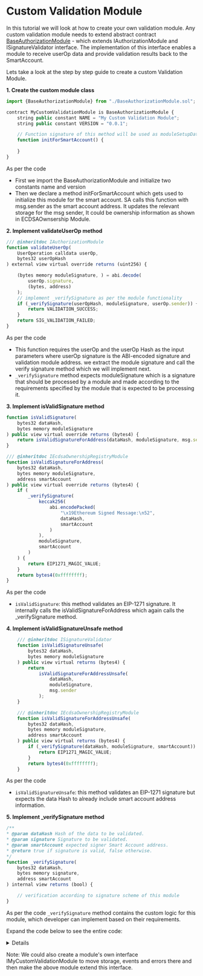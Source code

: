 # Custom Validation Module

In this tutorial we will look at how to create your own validation module. 
Any custom validation module needs to extend abstract contract [BaseAuthorizationModule](https://github.com/bcnmy/scw-contracts/blob/main/contracts/smart-account/modules/BaseAuthorizationModule.sol) - which extends IAuthorizationModule and ISignatureValidator interface.
The implementation of this interface enables a module to receive userOp data and provide validation results back to the SmartAccount. 

Lets take a look at the step by step guide to create a custom Validation Module.

**1. Create the custom module class**
```typescript
import {BaseAuthorizationModule} from "./BaseAuthorizationModule.sol";

contract MyCustomValidationModule is BaseAuthorizationModule {
    string public constant NAME = "My Custom Validation Module";
    string public constant VERSION = "0.0.1";

    // Function signature of this method will be used as moduleSetupData in Account Factory
    function initForSmartAccount() {
      
    }
}
```
As per the code
- First we import the BaseAuthorizationModule and initialize two constants name and version
- Then we declare a method initForSmartAccount which gets used to initialize this module for the smart account. SA calls this function with msg.sender as the smart account address. It updates the relevant storage for the msg sender, It could be ownership information as shown in ECDSAOwnsership Module.

**2. Implement validateUserOp method**
```typescript
/// @inheritdoc IAuthorizationModule
function validateUserOp(
    UserOperation calldata userOp,
    bytes32 userOpHash
) external view virtual override returns (uint256) {

    (bytes memory moduleSignature, ) = abi.decode(
        userOp.signature,
        (bytes, address)
    );
    // implement _verifySignature as per the module functionality
    if (_verifySignature(userOpHash, moduleSignature, userOp.sender)) {
        return VALIDATION_SUCCESS;
    }
    return SIG_VALIDATION_FAILED;
}
```
As per the code
- This function requires the userOp and the userOp Hash as the input parameters where userOp signature is the ABI-encoded signature and validation module address. we extract the module signature and call the verify signature method which we will implement next.
- `_verifySignature` method expects moduleSignature which is a signature that should be processed by a module and made according to the requirements specified by the module that is expected to be processing it.

**3. Implement isValidSignature method**
```typescript
function isValidSignature(
    bytes32 dataHash,
    bytes memory moduleSignature
) public view virtual override returns (bytes4) {
    return isValidSignatureForAddress(dataHash, moduleSignature, msg.sender);
}

/// @inheritdoc IEcdsaOwnershipRegistryModule
function isValidSignatureForAddress(
    bytes32 dataHash,
    bytes memory moduleSignature,
    address smartAccount
) public view virtual override returns (bytes4) {
    if (
        _verifySignature(
            keccak256(
                abi.encodePacked(
                    "\x19Ethereum Signed Message:\n52",
                    dataHash,
                    smartAccount
                )
            ),
            moduleSignature,
            smartAccount
        )
    ) {
        return EIP1271_MAGIC_VALUE;
    }
    return bytes4(0xffffffff);
}
```
As per the code 
- `isValidSignature`: this method validates an EIP-1271 signature. It internally calls the isValidSignatureForAddress which again calls the _verifySignature method.

**4. Implement isValidSignatureUnsafe method**
```typescript
    /// @inheritdoc ISignatureValidator
    function isValidSignatureUnsafe(
        bytes32 dataHash,
        bytes memory moduleSignature
    ) public view virtual returns (bytes4) {
        return
            isValidSignatureForAddressUnsafe(
                dataHash,
                moduleSignature,
                msg.sender
            );
    }

    /// @inheritdoc IEcdsaOwnershipRegistryModule
    function isValidSignatureForAddressUnsafe(
        bytes32 dataHash,
        bytes memory moduleSignature,
        address smartAccount
    ) public view virtual returns (bytes4) {
        if (_verifySignature(dataHash, moduleSignature, smartAccount)) {
            return EIP1271_MAGIC_VALUE;
        }
        return bytes4(0xffffffff);
    }
```
As per the code
- `isValidSignatureUnsafe`: this method validates an EIP-1271 signature but expects the data Hash to already include smart account address information.

**5. Implement _verifySignature method**
```typescript
/**
* @param dataHash Hash of the data to be validated.
* @param signature Signature to be validated.
* @param smartAccount expected signer Smart Account address.
* @return true if signature is valid, false otherwise.
*/
function _verifySignature(
    bytes32 dataHash,
    bytes memory signature,
    address smartAccount
) internal view returns (bool) {

    // verification according to signature scheme of this module
}
```
As per the code `_verifySignature` method contains the custom logic for this module, which developer can implement based on their requirements.

Expand the code below to see the entire code:
<details>

```javascript

import {BaseAuthorizationModule} from "./BaseAuthorizationModule.sol";

contract MyCustomValidationModule is BaseAuthorizationModule {
    string public constant NAME = "My Custom Validation Module";
    string public constant VERSION = "0.0.1";

    /**
        Smart contract account calls this function with msg.sender as smart account address
        It updates the relevant storage for the msg sender, It could be ownership information as mentioned in ECDSAOwnsership Module.
        The function signature of this method will be used as moduleSetupData in Account Factory
    */
    function initForSmartAccount() {
      
    }

    /// @inheritdoc IAuthorizationModule
    function validateUserOp(
        UserOperation calldata userOp,
        bytes32 userOpHash
    ) external view virtual override returns (uint256) {
        // in the userOp.signature field we append the moduleSignature with 
        // the Validation Module address

        // extract the moduleSignature
        (bytes memory moduleSignature, ) = abi.decode(
            userOp.signature,
            (bytes, address)
        );
        // implement _verifySignature as per the module functionality
        if (_verifySignature(userOpHash, moduleSignature, userOp.sender)) {
            return VALIDATION_SUCCESS;
        }
        return SIG_VALIDATION_FAILED;
    }

    // moduleSignature is a signature that should be processed by a module 
    // and made according to the requirements specified by the module that 
    // is expected to be processing it.

    /**
     * @param dataHash Hash of the data to be validated.
     * @param signature Signature to be validated.
     * @param smartAccount expected signer Smart Account address.
     * @return true if signature is valid, false otherwise.
     */
    function _verifySignature(
        bytes32 dataHash,
        bytes memory signature,
        address smartAccount
    ) internal view returns (bool) {

      // verification according to signature scheme of this module
    }


    /**
     * @inheritdoc ISignatureValidator
     * @dev Validates a signature for a message.
     * @dev Appends smart account address to the hash to avoid replay attacks
     * To be called from a Smart Account.
     * @param dataHash Hash of the message that was signed.
     * @param moduleSignature Signature to be validated.
     * @return EIP1271_MAGIC_VALUE if signature is valid, 0xffffffff otherwise.
     */
    function isValidSignature(
        bytes32 dataHash,
        bytes memory moduleSignature
    ) public view virtual override returns (bytes4) {
        return
            isValidSignatureForAddress(dataHash, moduleSignature, msg.sender);
    }


    /// @inheritdoc IEcdsaOwnershipRegistryModule
    function isValidSignatureForAddress(
        bytes32 dataHash,
        bytes memory moduleSignature,
        address smartAccount
    ) public view virtual override returns (bytes4) {
        if (
            _verifySignature(
                keccak256(
                    abi.encodePacked(
                        "\x19Ethereum Signed Message:\n52",
                        dataHash,
                        smartAccount
                    )
                ),
                moduleSignature,
                smartAccount
            )
        ) {
            return EIP1271_MAGIC_VALUE;
        }
        return bytes4(0xffffffff);
    }


    /// @inheritdoc ISignatureValidator
    function isValidSignatureUnsafe(
        bytes32 dataHash,
        bytes memory moduleSignature
    ) public view virtual returns (bytes4) {
        return
            isValidSignatureForAddressUnsafe(
                dataHash,
                moduleSignature,
                msg.sender
            );
    }

    /// @inheritdoc IEcdsaOwnershipRegistryModule
    function isValidSignatureForAddressUnsafe(
        bytes32 dataHash,
        bytes memory moduleSignature,
        address smartAccount
    ) public view virtual returns (bytes4) {
        if (_verifySignature(dataHash, moduleSignature, smartAccount)) {
            return EIP1271_MAGIC_VALUE;
        }
        return bytes4(0xffffffff);
    }
    
}
```
</details>

Note: We could also create a module's own interface IMyCustomValidationModule to move storage, events and errors there and then make the above module extend this interface. 